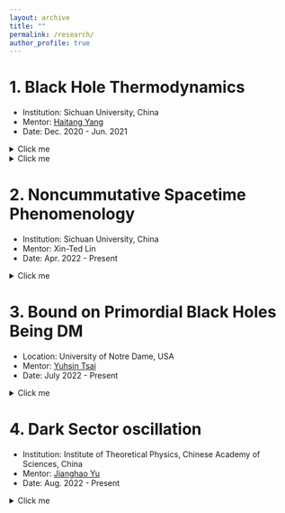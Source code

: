 ```yaml
---
layout: archive
title: ""
permalink: /research/
author_profile: true
---
```


# 1. Black Hole Thermodynamics
- Institution: Sichuan University, China
- Mentor: [Haitang Yang](https://inspirehep.net/authors/1077699?ui-citation-summary=true)
- Date: Dec. 2020 - Jun. 2021

<details>
  <summary> Click me </summary>

Our original argument is that if one considers the horizon radius $r$ as the position uncertainty of the singularity, there must be an energy uncertainty $\Delta E\sim \frac{1}{r}$, hence $E \Delta E\sim 1$ given $E\sim r$. One thus may consider the BH energy spectra as a band rather than a line. The appearance of the upper bound usually implies the possibility of negative temperature, hence the project. 

After studying BH physics and quantum mechanics, I realized it was wrong eventually. The point is that $r$ is actually the maximum position uncertainty, and then $\Delta E$ is the minimum uncertainty. The energy spectra are exactly the complement of the so-called band. No upper bound. 
</details>

<details>
  <summary> Click me </summary>
But still, I decided to continue the research because I found it a fascinating thermodynamical concept. We generally believe that $\frac{\partial E}{\partial S}>0$ is true for BHs, but out of the pure formal symmetry, there is no reason to not discuss the opposite. 

---

Firstly, I studied the regular negative temperature systems, including the population inversion in Laser and nuclear-spin systems. Their common feature, the symmetrical configuration of the highest energy and the lowest energy, led me to propose a general and simplified model for negative temperature. 

It is the energy-bounded and number-limited quantum S. H. O. For example, N oscillators huddling in $E=0$ state or $E=E_{max}$ state both have zero entropy, and then a smooth transition must yield a fraction with $\frac{\partial E}{\partial S}<0$. 

Quantifying the entropy requires the restricted integer partition function. I independently proved a recurrence relation. After communicating with a friend studying mathematics, I found it's a rather special case that has been studied previously. With his help, I learned a lot of number theory then and modified an equation from the [paper](../files/PN.pdf) which we adopted later on. 

---

Then I began to connect it with BHs. During this period, I tried four ways: 

1. I followed the work of [Yuxiao Liu and Shaowen Wei](https://journals.aps.org/prl/abstract/10.1103/PhysRevLett.123.071103) on counting BH microstates via Ruppener geometry, discussing the entropy in the scheme of BH molecules. However, it is virtually irrelevant to our proposal and mainly restricted to the Van der Waals analogy. 
In this period, I came to the subject called BH phase transition and chaos. For interest, I discussed the phase space of RN-AdS BH, calculated the Lyapunov exponent by MMA, and studied the reaction of null and time-like geodesics of a point-like particle and classical string under the Large/Small BH phase transition. The free energies indeed undergo a discontinuous change. 

2. After the first attempt, I realized we should go beyond the static BHs since negative T systems are out of equilibrium, and then found [M. Park's paper](../files/parkexoticbtz.pdf) about the negative T appearing in exotic-BTZ black holes. I reproduced the result. But in the discussion with the mentor, we felt some arguments were skeptical. Therefore I did not follow the work. 

3. I considered the negative-entropy objects and white holes (WH), which seem promising for the subject. I independently proved that for WHs the temperature should be negative and entropy should be positive by considering WHs as the time-reversed BHs. However, I then found [Volovik](https://arxiv.org/abs/2103.10954) has published a series of papers for this project. Then it aborted. 

4. Meanwhile, I began to consider the possibility of mapping a negative T quantum system on the boundary to the bulk by AdS/CFT. It requires many mathematical and physical preliminaries, but the mentor and I both like it, so I bought many relevant books for preparation.

---

However, the pandemic began to rage. Quarantined at home without enough communication with the mentor, seeing the program as grim, and a terrible thing happened to inflict upon one of my dearest family members, I eventually decided to quit the group. 

Months later, I concluded all my work in a [report](../files/BH-T.pdf) and submitted it to the National Undergraduate Innovation Program and won the University Award. 

When logging this period, I came to the [paper](../files/jacobson-T.pdf) written by T. Jacobson *et al*  on the negative temperature, in which they considered the BHs in the casual diamonds with the appearance of upper energy bound. Another interesting possibility I never thought of before. 

In hindsight, I have learned a lot from this subject, which has led me into the palace of theoretical physics. I appreciate all of it in terms of this. However, this has also exposed my problems like being afraid to confer with the mentor, lacking the ability of information retrieving that I should find Volovik's or Jacobson's paper earlier, and giving up easily. 

Now, after a whole year, I believe I have overcome them. But still, hope this unsuccessful starting could be my toll ticking once I am on the verge of relapsing. 
</details>


# 2. Noncummutative Spacetime Phenomenology

- Institution: Sichuan University, China
- Mentor: Xin-Ted Lin
- Date: Apr. 2022 - Present

<details>
  <summary> Click me </summary>

It is a part of the conclusion for one of my long-lagging questions since I was learning QM, what will happen if we alter the (anti-)commutators? From the aspect of the comparatively perfect number field, complex number, $\pm1$ is nothing but two incidences, and the more general relation between operators shall be $ab+e^{i \theta} ba=0$. What will result from it? 

One day, my friend showed me their current work relative to it, and they needed a theory guy since they are experimentalists. Then I said yes. 

The altered relation comes from the non-commutativity of spacetime and  $\pm1 \rightarrow e^{i \chi f(E, J)}$, where $\chi$ is the model parameter, E and J are energy and angular momentum, respectively. It slightly differs from the conventional $\theta$-Poincare model and is more consistent with bound states. 

Their motivation lies in the flaw of the experimental data of the [paper](../files/balachandran.pdf) they followed. They were also curious about a more fancy process with the three electrons cramped in 1S as the final state. However, this is beyond the priginal paper, which has only constructed a two-body relationship. Hence my work. 

I first studied the necessary mathematical setting - the Hopf algebra and the Drinfel'd twist, and made a short report to them. After poring the model, I found a way of imposing it on many-body systems, which has proved naive. Days later, after further studying, I understood the twist-trick they used and posited a possibly right extrapolation into any-body systems. The scheme adopted is to twist the permutation algebra and construct a twisted Fock space out of Hilbert space. 

At the same time, I found some secret mistakes in the phase structure made by others. The theory would be comparatively neat after correcting. And based on this, I have shown that there will not be identical fermionic states even in the non-commutative spacetime, and therefore the final states they considered would be more exotic, that is, it exists in terms of a bosonic state. The non-zero overlap of an initial fermionic state to a final bosonic state is the unique prediction of non-commutative spacetime. 

Other than the exotic transition in atoms, we also considered its possible appearance in the nucleus, where one can make a much more precise detection. After research, I rejected this plan since the shell model is not precise, and the processes of nuclear have yet to be clarified. The argument would thus be convoluted. 

The extremely small $\chi$ suppresses the exotic transition that is experimentally interesting. To bound its value from experiments, Choosing the appropriate channel and atoms is necessary. We are not satisfied with this part of the original paper and have tried to posit a more consistent plan and explanation. 

The paper is in writing, and we hope to publish it at the end of the year. 
    
---
</details>

# 3. Bound on Primordial Black Holes Being DM
- Location: University of Notre Dame, USA
- Mentor: [Yuhsin Tsai](https://inspirehep.net/authors/1259942?ui-citation-summary=true)
- Date: July 2022 - Present

<details>
  <summary> Click me </summary>
This is curcuitous story. 

At the beginning of March 2022, I sent an email to Prof. Tsai asking if he intended to enroll a student for the summer research. He rejected it since there had already been four students in his lab. But he was welcome for my physical questions. And we, therefore, have kept in touch. 

Initially, I just tried to follow [his work about the unitary bound](../files/ubound.pdf), which I found interesting since I used to take it as granted. Meanwhile, I have consulted him many times the questions about the electroweak theory. During this period, I also sent him my idea about the GUP, although we did not elaborate on it since there are some peculiar traits hard to justify. 

The question-and-answer exchange lasted for several months, and the collaboration began in July. 

The energy of photons coming from the decay of scalars, like axions, emitted from PBHs lies in the scope of detection of current experiments, and in this way we hope to bound the aboundance of PBHs, hence the bound on the possibility of the being DM. The crux is the calculation of the massive scalars spectra of PBHs for the whole energy-scale, which is oblivious in the traditional context of particle physics. There are some analytical works for the low-energy limit; the conventional code, [BlackHawk](https://blackhawk.hepforge.org/), for producing Hawking radiation is designated for massless particles; and the rare complete works showing the complete spcetra are scattered miscallaneously in several areas on different aspects with various notions. 

We hope to not only to set the bound on PBHs but also make a systematic and comprehensive work integrating these, offering the particle physics shpere a handy reference. 

First, the Hawking emission, which I have learned a lot in the first research but overlooked the detailed calculation of the rate. (I usually feel confused about the Page curve, wondering how to evaluate the vaporating time.)

I first read two papers by [Unruh](../files/Unruh.pdf) and [Page](../files/Page.pdf) for a basic picture. Their analytical derivation is both on the low-energy scale. Although Unruh discussed the massive scalars in Schwarzschild spacetime, but he did not plot the whole diagram covering the region of interest. 

After research, I found a [paper](../files/carolina.pdf) talking about the complete spectra of massive scalars in RN BHs, which then became our basis of studying. 

To develop a through understanding of the subject, I have read [Hawking's original paper](../files/Haw75.pdf) and [Guth's famous note](../files/Guth76.pdf). They corrected my naive understanding about Hawking radiation that it originates merely from the coordinate transformation and Bogoliubov transformation. 

All I have learned was included in the [report](../files/hawkingppt.pdf) I gave to Prof. Tsai and the postdoc Tao in the meeting. 

When the prepartion was done, I began the calculation by numerical methods. The basic method is the partial wave decomposition and equivalent-potential trick. This has been a challanging and interesting task since I am not proficient at MMA or other numerical tools. In the half month, I have read through a textbook about MMA. Eventually, by NDSolve with the help of the document, the circuitous road leads me to the right spectra.

To be continued. 

---

</details>

# 4. Dark Sector oscillation
- Institution: Institute of Theoretical Physics, Chinese Academy of Sciences, China
- Mentor: [Jianghao Yu](https://inspirehep.net/authors/1066117?ui-citation-summary=true)
- Date: Aug. 2022 - Present

<details>
  <summary> Click me </summary>
As I said, the neutrino physics is a not-to-miss subject, where theories and experiments parade abreast. So I came to Prof. Yu. 

I have learned the electroweak theory, the neutrino mass model, including the Seesaw mechanism, and neutrino oscillation processes, including the MSW effect and collective oscillation, from the pendulum aspect and Boltzmann equation aspect.

Firsly, I simulated the solar neutrino evolution, 


</details>